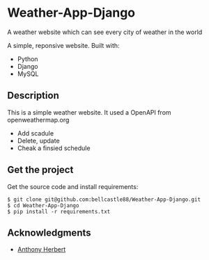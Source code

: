 # Weather-App-Django

A weather website which can see every city of weather in the world 

A simple, reponsive website. Built with:

- Python 
- Django 
- MySQL

## Description

This is a simple weather website. It used a OpenAPI from openweathermap.org

- Add scadule 
- Delete, update 
- Cheak a finsied schedule 

## Get the project

Get the source code and install requirements:

```
$ git clone git@github.com:bellcastle88/Weather-App-Django.git
$ cd Weather-App-Django
$ pip install -r requirements.txt
```

## Acknowledgments

* [Anthony Herbert]( https://www.digitalocean.com/community/tutorials/how-to-build-a-weather-app-in-django )

